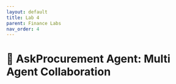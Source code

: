 ```yaml
---
layout: default
title: Lab 4
parent: Finance Labs
nav_order: 4
---
```


# 🏦 AskProcurement Agent: Multi Agent Collaboration